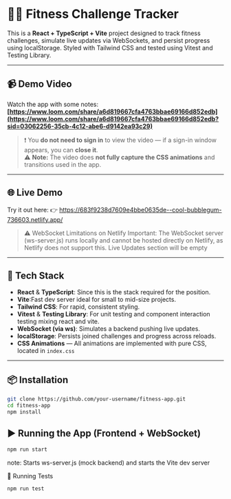 # 🏋️‍♂️ Fitness Challenge Tracker

This is a **React + TypeScript + Vite** project designed to track fitness challenges, simulate live updates via WebSockets, and persist progress using localStorage.
Styled with Tailwind CSS and tested using Vitest and Testing Library.

---

## 📹 Demo Video

Watch the app with some notes:
**[https://www.loom.com/share/a6d819667cfa4763bbae69166d852edb](https://www.loom.com/share/a6d819667cfa4763bbae69166d852edb?sid=03062256-35cb-4c12-abe6-d9142ea93c29)**

> ❗ You **do not need to sign in** to view the video — if a sign-in window appears, you can **close it**.  
> ⚠️ **Note:** The video does **not fully capture the CSS animations** and transitions used in the app.

---

## 🌐 Live Demo

Try it out here:
👉 https://683f9238d7609e4bbe0635de--cool-bubblegum-736603.netlify.app/

> ⚠️ WebSocket Limitations on Netlify
> Important: The WebSocket server (ws-server.js) runs locally and cannot be hosted directly on Netlify, as Netlify does not support this.
> Live Updates section will be empty

---

## 🚀 Tech Stack

- **React** & **TypeScript**: Since this is the stack required for the position.
- **Vite**:Fast dev server ideal for small to mid-size projects.
- **Tailwind CSS**: For rapid, consistent styling.
- **Vitest** & **Testing Library**: For unit testing and component interaction testing mixing react and vite.
- **WebSocket (via ws)**: Simulates a backend pushing live updates.
- **localStorage**: Persists joined challenges and progress across reloads.
- **CSS Animations** — All animations are implemented with pure CSS, located in `index.css`

---

## 📦 Installation

```bash
git clone https://github.com/your-username/fitness-app.git
cd fitness-app
npm install
```

## ▶️ Running the App (Frontend + WebSocket)

```bash
npm run start
```

note: Starts ws-server.js (mock backend) and starts the Vite dev server

🧪 Running Tests

```bash
npm run test
```
